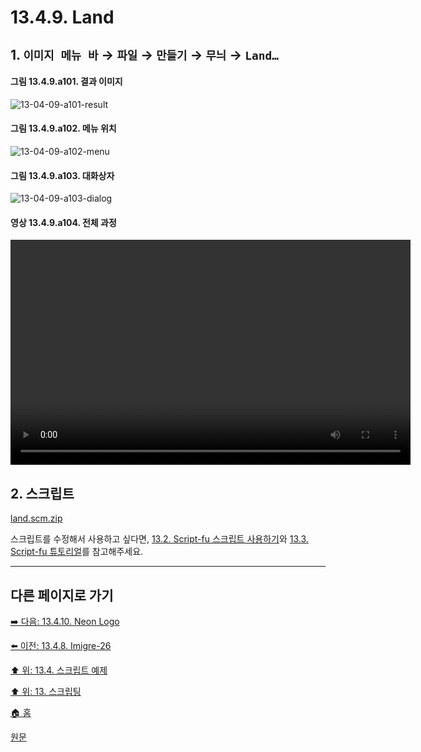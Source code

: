 # 13.4.9. Land

## 1. `이미지 메뉴 바` → `파일` → `만들기` → `무늬` → `Land…`

#### 그림 13.4.9.a101. 결과 이미지
![13-04-09-a101-result](https://github.com/wonder13662/gimp/assets/15767104/d22447d3-820b-43d6-a5e9-20bc54a7504f)

#### 그림 13.4.9.a102. 메뉴 위치
![13-04-09-a102-menu](https://github.com/wonder13662/gimp/assets/15767104/d31b1d9e-fd9c-4d9e-8159-f3761539e79f)

#### 그림 13.4.9.a103. 대화상자
![13-04-09-a103-dialog](https://github.com/wonder13662/gimp/assets/15767104/cc67060c-1605-489b-a535-b5ae505aa34e)

#### 영상 13.4.9.a104. 전체 과정
<video controls="controls" width="640" height="360" src="https://github.com/wonder13662/gimp/assets/15767104/539b500f-4d60-4825-a7d5-0237dc48ac8b"></video>

## 2. 스크립트
[land.scm.zip](https://github.com/wonder13662/gimp/files/14737237/land.scm.zip)

스크립트를 수정해서 사용하고 싶다면, [13.2. Script-fu 스크립트 사용하기](./13-02-00-using-script-fu-scripts.md)와 [13.3. Script-fu 튜토리얼](./13-03-00-a-script-fu-tutorial.md)를 참고해주세요.

[comment]: <> (TODO 지형의 모양이 늘 같다. 랜덤하게 생성하는 방향으로 개선해보자.)

***

## 다른 페이지로 가기

[➡️ 다음: 13.4.10. Neon Logo](./13-04-10-neon_logo.md)

[⬅️ 이전: 13.4.8. Imigre-26](./13-04-08-imigre_26.md)

[⬆️ 위: 13.4. 스크립트 예제](./13-04-00-script_examples.md)

[⬆️ 위: 13. 스크립팅](./13-00-scripting.md)

[🏠 홈](./00-home.md)

[원문](https://docs.gimp.org/2.10/ko/gimp-using-text.html#idm7428)